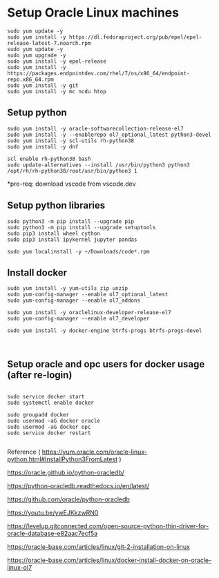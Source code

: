 # Setup Oracle Linux machines

```
sudo yum update -y
sudo yum install -y https://dl.fedoraproject.org/pub/epel/epel-release-latest-7.noarch.rpm
sudo yum update -y
sudo yum upgrade -y
sudo yum install -y epel-release
sudo yum install -y https://packages.endpointdev.com/rhel/7/os/x86_64/endpoint-repo.x86_64.rpm
sudo yum install -y git
sudo yum install -y mc ncdu htop  

```

## Setup python

```
sudo yum install -y oracle-softwarecollection-release-el7
sudo yum install -y --enablerepo ol7_optional_latest python3-devel
sudo yum install -y scl-utils rh-python38
sudo yum install -y dnf  

scl enable rh-python38 bash  
sudo update-alternatives --install /usr/bin/python3 python3 /opt/rh/rh-python38/root/usr/bin/python3 1

```

*pre-req: download vscode from vscode.dev
## Setup python libraries
```
sudo python3 -m pip install --upgrade pip
sudo python3 -m pip install --upgrade setuptools
sudo pip3 install wheel cython
sudo pip3 install ipykernel jupyter pandas

sudo yum localinstall -y ~/Downloads/code*.rpm

```

## Install docker
```
sudo yum install -y yum-utils zip unzip
sudo yum-config-manager --enable ol7_optional_latest
sudo yum-config-manager --enable ol7_addons

sudo yum install -y oraclelinux-developer-release-el7
sudo yum-config-manager --enable ol7_developer

sudo yum install -y docker-engine btrfs-progs btrfs-progs-devel
  
  
```

## Setup oracle and opc users for docker usage (after re-login)
```

sudo service docker start
sudo systemctl enable docker

sudo groupadd docker
sudo usermod -aG docker oracle
sudo usermod -aG docker opc
sudo service docker restart


```


Reference ( https://yum.oracle.com/oracle-linux-python.html#InstallPython3FromLatest )

https://oracle.github.io/python-oracledb/

https://python-oracledb.readthedocs.io/en/latest/

https://github.com/oracle/python-oracledb

https://youtu.be/ywEJKkzwRN0

https://levelup.gitconnected.com/open-source-python-thin-driver-for-oracle-database-e82aac7ecf5a

https://oracle-base.com/articles/linux/git-2-installation-on-linux  

https://oracle-base.com/articles/linux/docker-install-docker-on-oracle-linux-ol7
